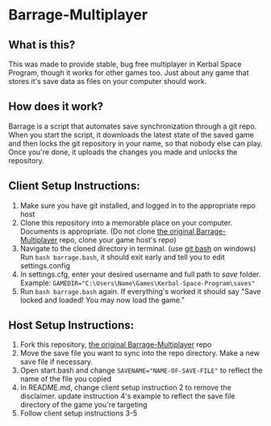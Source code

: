 # Barrage-Multiplayer

## What is this?
This was made to provide stable, bug free multiplayer in Kerbal Space Program, though it works for other games too. Just about any game that stores it's save data as files on your computer should work.

## How does it work?
Barrage is a script that automates save synchronization through a git repo. When you start the script, it downloads the latest state of the saved game and then locks the git repository in your name, so that nobody else can play. Once you're done, it uploads the changes you made and unlocks the repository.

## Client Setup Instructions:
1. Make sure you have git installed, and logged in to the appropriate repo host
2. Clone this repository into a memorable place on your computer. Documents is appropriate. (Do not clone [the original Barrage-Multiplayer](https://github.com/BadRAM/Barrage-Multiplayer) repo, clone your game host's repo)
3. Navigate to the cloned directory in terminal. (use [git bash](https://git-scm.com/downloads) on windows) Run `bash barrage.bash`, it should exit early and tell you to edit settings.config
4. In settings.cfg, enter your desired username and full path to *save* folder. Example: `GAMEDIR="C:\Users\Name\Games\Kerbal-Space-Program\saves"`
5. Run `bash barrage.bash` again. If everything's worked it should say "Save locked and loaded! You may now load the game."

## Host Setup Instructions:
1. Fork this repository, [the original Barrage-Multiplayer](https://github.com/BadRAM/Barrage-Multiplayer) repo
2. Move the save file you want to sync into the repo directory. Make a new save file if necessary.
3. Open start.bash and change `SAVENAME="NAME-OF-SAVE-FILE"` to reflect the name of the file you copied
4. In README.md, change client setup instruction 2 to remove the disclaimer. update instruction 4's example to reflect the save file directory of the game you're targeting
5. Follow client setup instructions 3-5
